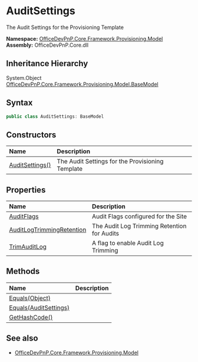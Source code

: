 # AuditSettings
The Audit Settings for the Provisioning Template  

**Namespace:** [OfficeDevPnP.Core.Framework.Provisioning.Model](OfficeDevPnP.Core.Framework.Provisioning.Model.md)  
**Assembly:** OfficeDevPnP.Core.dll  
## Inheritance Hierarchy
System.Object  
    [OfficeDevPnP.Core.Framework.Provisioning.Model.BaseModel](OfficeDevPnP.Core.Framework.Provisioning.Model.BaseModel.md)
## Syntax
```C#
public class AuditSettings: BaseModel
```
## Constructors
|**Name**|**Description**|
|:-----|:-----|
| [AuditSettings()](OfficeDevPnP.Core.Framework.Provisioning.Model.AuditSettings.ctor1.md) | <summary> The Audit Settings for the Provisioning Template </summary>
## Properties
|**Name**|**Description**|
|:-----|:-----|
| [AuditFlags](OfficeDevPnP.Core.Framework.Provisioning.Model.AuditSettings.AuditFlags.md) | Audit Flags configured for the Site
| [AuditLogTrimmingRetention](OfficeDevPnP.Core.Framework.Provisioning.Model.AuditSettings.AuditLogTrimmingRetention.md) | The Audit Log Trimming Retention for Audits
| [TrimAuditLog](OfficeDevPnP.Core.Framework.Provisioning.Model.AuditSettings.TrimAuditLog.md) | A flag to enable Audit Log Trimming
## Methods
|**Name**|**Description**|
|:-----|:-----|
| [Equals(Object)](OfficeDevPnP.Core.Framework.Provisioning.Model.AuditSettings.3520ddbb.md) | 
| [Equals(AuditSettings)](OfficeDevPnP.Core.Framework.Provisioning.Model.AuditSettings.2f7e554c.md) | 
| [GetHashCode()](OfficeDevPnP.Core.Framework.Provisioning.Model.AuditSettings.1c6872bd.md) | 
## See also
- [OfficeDevPnP.Core.Framework.Provisioning.Model](OfficeDevPnP.Core.Framework.Provisioning.Model.md)
